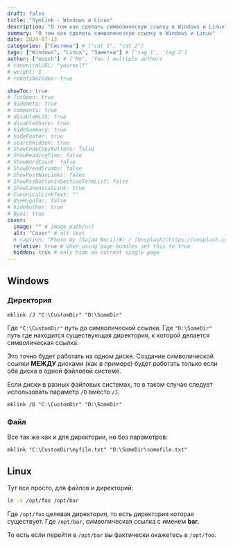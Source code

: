 ```yaml
---
draft: false
title: "Symlink - Windows и Linux"
description: "О том как сделать символическую ссылку в Windows и Linux"
summary: "О том как сделать символическую ссылку в Windows и Linux"
date: 2024-07-13
categories: ["Система"] # ["cat 1", "cat 2"]
tags: ["Windows", "Linux", "Заметки"] # ['tag 1', 'tag 2']
author: ["nozsh"] # ['Me', 'You'] multiple authors
# canonicalURL: "yourself"
# weight: 1
# robotsNoIndex: true

showToc: true
# TocOpen: true
# hidemeta: true
# comments: true
# disableHLJS: true
# disableShare: true
# hideSummary: true
# hideFooter: true
# searchHidden: true
# ShowCodeCopyButtons: false
# ShowReadingTime: false
# ShowWordCount: false
# ShowBreadCrumbs: false
# ShowPostNavLinks: fales
# ShowRssButtonInSectionTermList: false
# ShowCanonicalLink: true
# CanonicalLinkText: ""
# UseHugoToc: false
# hideAuthor: true
# byai: true
cover:
  image: "" # image path/url
  alt: "Cover" # alt text
  # caption: "Photo by [Sajad Nori](#) / [Unsplash](https://unsplash.com/?sl)" # display caption under cover
  relative: true # when using page bundles set this to true
  hidden: true # only hide on current single page
---
```


## Windows

### Директория

```batch
mklink /J "C:\CustomDir" "D:\SomeDir"
```

Где `"C:\CustomDir"` путь до символической ссылки. Где `"D:\SomeDir"` путь где находится существующая директория, к которой делается символическая ссылка.

Это точно будет работать на одном диске. Создание символической ссылки **МЕЖДУ** дисками (как в примере) будет работать только если оба диска в одной файловой системе.

Если диски в разных файловых системах, то в таком случае следует использовать параметр `/D` вместо `/J`.

```batch
mklink /D "C:\CustomDir" "D:\SomeDir"
```


### Файл

Все так же как и для директории, но без параметров:

```batch
mklink "C:\CustomDir\myfile.txt" "D:\SomeDir\somefile.txt"
```

## Linux

Тут все просто, для файлов и директорий:

```bash
ln -s /opt/foo /opt/bar
```

Где `/opt/foo` целевая директория, то есть директория которая существует. Где `/opt/bar`, символическая ссылка с именем **bar**.

То есть если перейти в `/opt/bar` вы фактически окажетесь в `/opt/foo`.